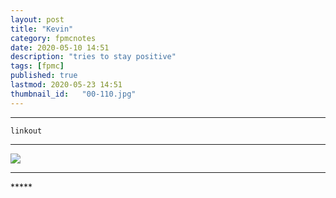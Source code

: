 ```yaml
---
layout: post
title: "Kevin"
category: fpmcnotes
date: 2020-05-10 14:51
description: "tries to stay positive"
tags: [fpmc]
published: true
lastmod: 2020-05-23 14:51
thumbnail_id:	"00-110.jpg"
---
```


*****

`linkout`

*****

<img src="{{ site.url }}/assets/img/ca29.jpg" />

*****
<div class="fpmc-nav">


</div>
*****
